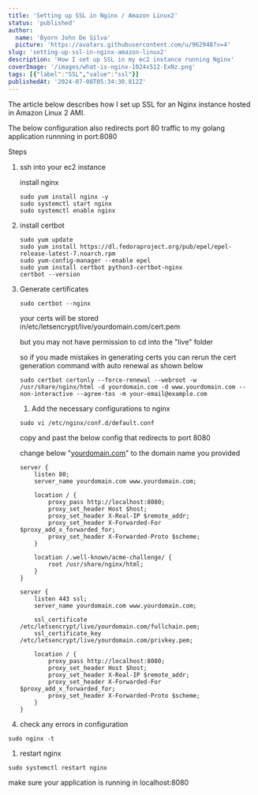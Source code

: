 ```yaml
---
title: 'Setting up SSL in Nginx / Amazon Linux2'
status: 'published'
author:
  name: 'Byorn John De Silva'
  picture: 'https://avatars.githubusercontent.com/u/962948?v=4'
slug: 'setting-up-ssl-in-nginx-amazon-linux2'
description: 'How I set up SSL in my ec2 instance running Nginx'
coverImage: '/images/what-is-nginx-1024x512-ExNz.png'
tags: [{"label":"SSL","value":"ssl"}]
publishedAt: '2024-07-08T05:34:30.812Z'
---
```


The article below describes how I set up SSL for an Nginx instance hosted in Amazon Linux 2 AMI.

The below configuration also redirects port 80 traffic to my golang application runnning in port:8080

Steps

1. ssh into your ec2 instance

   install nginx

   ```
   sudo yum install nginx -y
   sudo systemctl start nginx
   sudo systemctl enable nginx
   ```
2. install certbot

   ```
   sudo yum update
   sudo yum install https://dl.fedoraproject.org/pub/epel/epel-release-latest-7.noarch.rpm
   sudo yum-config-manager --enable epel
   sudo yum install certbot python3-certbot-nginx
   certbot --version
   ```
3. Generate certificates

   ```
   sudo certbot --nginx
   ```

   your certs will be stored in/etc/letsencrypt/live/yourdomain.com/cert.pem

   but you may not have permission to cd into the "live" folder

   so if you made mistakes in generating certs you can rerun the cert generation command with auto renewal as shown below

   ```
   sudo certbot certonly --force-renewal --webroot -w /usr/share/nginx/html -d yourdomain.com -d www.yourdomain.com --non-interactive --agree-tos -m your-email@example.com
   ```
   1. Add the necessary configurations to nginx

   ```
   sudo vi /etc/nginx/conf.d/default.conf
   ```

   copy and past the below config that redirects to  port 8080

   change below "[yourdomain.com](http://yourdomain.com)" to the domain name you provided

   ```
   server {
       listen 80;
       server_name yourdomain.com www.yourdomain.com;
   
       location / {
           proxy_pass http://localhost:8080;
           proxy_set_header Host $host;
           proxy_set_header X-Real-IP $remote_addr;
           proxy_set_header X-Forwarded-For $proxy_add_x_forwarded_for;
           proxy_set_header X-Forwarded-Proto $scheme;
       }
   
       location /.well-known/acme-challenge/ {
           root /usr/share/nginx/html;
       }
   }
   
   server {
       listen 443 ssl;
       server_name yourdomain.com www.yourdomain.com;
   
       ssl_certificate /etc/letsencrypt/live/yourdomain.com/fullchain.pem;
       ssl_certificate_key /etc/letsencrypt/live/yourdomain.com/privkey.pem;
   
       location / {
           proxy_pass http://localhost:8080;
           proxy_set_header Host $host;
           proxy_set_header X-Real-IP $remote_addr;
           proxy_set_header X-Forwarded-For $proxy_add_x_forwarded_for;
           proxy_set_header X-Forwarded-Proto $scheme;
       }
   }
   ```


1. check any errors in configuration

```
sudo nginx -t
```

1. restart nginx 

```
sudo systemctl restart nginx
```

make sure your application is running in localhost:8080